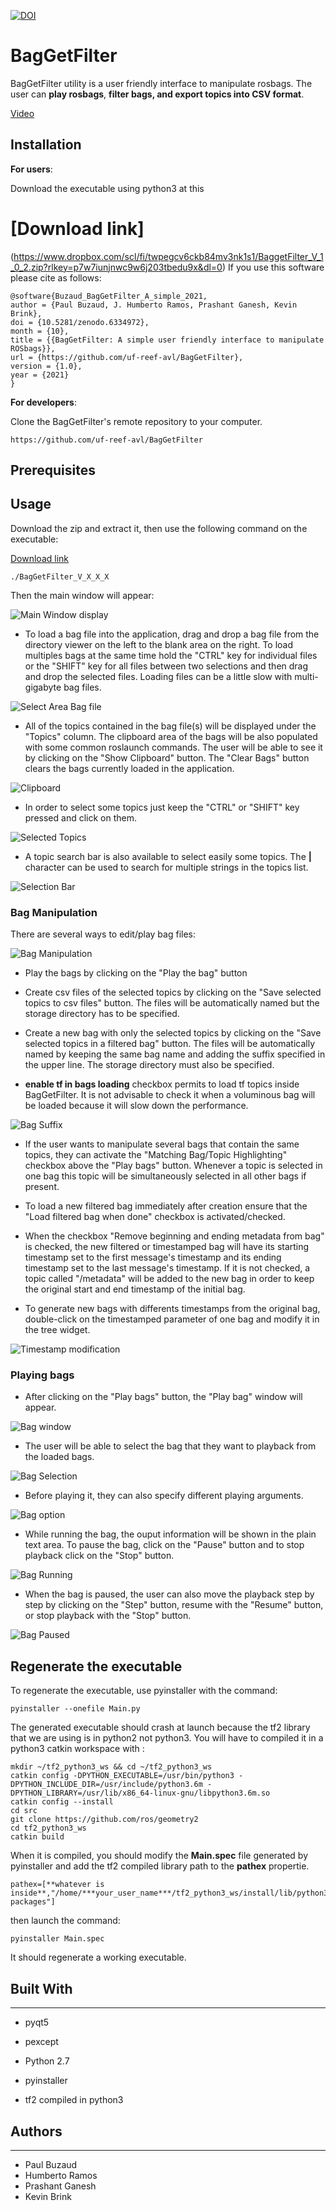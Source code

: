 [![DOI](https://zenodo.org/badge/373238734.svg)](https://zenodo.org/badge/latestdoi/373238734)

# BagGetFilter
BagGetFilter utility is a user friendly interface to manipulate rosbags. The user can **play rosbags**, **filter bags, and export topics into CSV format**.


[Video](https://www.youtube.com/watch?v=RqHxLjL6b3o)


## Installation

**For users**:



Download the executable using python3 at this <h1> [Download link]</h1>(https://www.dropbox.com/scl/fi/twpegcv6ckb84mv3nk1s1/BaggetFilter_V_1_0_2.zip?rlkey=p7w7iunjnwc9w6j203tbedu9x&dl=0)
If you use this software please cite as follows:
```
@software{Buzaud_BagGetFilter_A_simple_2021,
author = {Paul Buzaud, J. Humberto Ramos, Prashant Ganesh, Kevin Brink},
doi = {10.5281/zenodo.6334972},
month = {10},
title = {{BagGetFilter: A simple user friendly interface to manipulate ROSbags}},
url = {https://github.com/uf-reef-avl/BagGetFilter},
version = {1.0},
year = {2021}
}
```

**For developers**:

Clone the BagGetFilter's remote repository to your computer.

```
https://github.com/uf-reef-avl/BagGetFilter
```


## Prerequisites

## Usage


Download the zip and extract it, then use the following command on the executable:

[Download link]([https://drive.google.com/file/d/10PXrukzT1F9a9hIVJkHOXgl6tUQOg7VS/view?usp=sharing](https://www.dropbox.com/scl/fi/twpegcv6ckb84mv3nk1s1/BaggetFilter_V_1_0_2.zip?rlkey=p7w7iunjnwc9w6j203tbedu9x&dl=0))


```
./BagGetFilter_V_X_X_X
```

Then the main window will appear:


![Main Window display](./docs/imgs/Main_Window.png "Main Window")

 - To load a bag file into the application, drag and drop a bag file from the directory viewer on the left to the blank area on the right.  To load multiples bags at the same time hold the "CTRL" key for individual files or the "SHIFT" key for all files between two selections and then drag and drop the selected files.  Loading files can be a little slow with multi-gigabyte bag files.

![Select Area Bag file](./docs/imgs/Select_Bag_Area.png "Select Area Bag File")

 - All of the topics contained in the bag file(s) will be displayed under the "Topics" column. The clipboard area of the bags will be also populated with some common roslaunch commands. The user will be able to see it by clicking on the "Show Clipboard" button. The "Clear Bags" button clears the bags currently loaded in the application.

![Clipboard](./docs/imgs/Clipboard.png "Clipboard")

 - In order to select some topics just keep the "CTRL" or "SHIFT" key pressed and click on them.

![Selected Topics](./docs/imgs/Selected_Topics.png "Select Topics")

 - A topic search bar is also available to select easily some topics. The **|** character can be used to search for multiple strings in the topics list.

![Selection Bar](./docs/imgs/selection_bar.png "Selection bar")

### Bag Manipulation

There are several ways to edit/play bag files:

![Bag Manipulation](./docs/imgs/Bag_manipulation.png "Bag Manipulation")

 - Play the bags by clicking on the "Play the bag" button

 - Create csv files of the selected topics by clicking on the "Save selected topics to csv files" button. The files will be automatically named but the storage directory has to be specified.

 - Create a new bag with only the selected topics by clicking on the "Save selected topics in a filtered bag" button. The files will be automatically named by keeping the same bag name and adding the suffix specified in the upper line. The storage directory must also be specified.

 - **enable tf in bags loading** checkbox permits to load tf topics inside BagGetFilter. It is not advisable to check it when a voluminous bag will be loaded because it will slow down the performance. 
 
![Bag Suffix](./docs/imgs/Bag_suffix.png "Bag Suffix")

 - If the user wants to manipulate several bags that contain the same topics, they can activate the "Matching Bag/Topic Highlighting" checkbox above the "Play bags" button. Whenever a topic is selected in one bag this topic will be simultaneously selected in all other bags if present.

 - To load a new filtered bag immediately after creation ensure that the "Load filtered bag when done" checkbox is activated/checked.

 - When the checkbox "Remove beginning and ending metadata from bag" is checked, the new filtered or timestamped bag will have its starting timestamp set to the first message's timestamp and its ending timestamp set to the last message's timestamp. If it is not checked, a topic called "/metadata" will be added to the new bag in order to keep the original start and end timestamp of the initial bag.

 - To generate new bags with differents timestamps from the original bag, double-click on the timestamped parameter of one bag and modify it in the tree widget.

![Timestamp modification](./docs/imgs/timestamp_modification.png "Bag Suffix")


### Playing bags

 - After clicking on the "Play bags" button, the "Play bag" window will appear.

![Bag window](./docs/imgs/play_bags.png "Bag window")

 - The user will be able to select the bag that they want to playback from the loaded bags. 

![Bag Selection](./docs/imgs/play_bag_selection.png "Bag Selection")

 - Before playing it, they can also specify different playing arguments.

![Bag option](./docs/imgs/play_options.png "Bag Option")

 - While running the bag, the ouput information will be shown in the plain text area.  To pause the bag, click on the "Pause" button and to stop playback click on the "Stop" button.

![Bag Running](./docs/imgs/play_bag_running.png "Bag Running")

 - When the bag is paused, the user can also move the playback step by step by clicking on the "Step" button, resume with the "Resume" button, or stop playback with the "Stop" button.

![Bag Paused](./docs/imgs/play_bag_paused.png "Bag Paused")


## Regenerate the executable

To regenerate the executable, use pyinstaller with the command: 

	pyinstaller --onefile Main.py

The generated executable should crash at launch because the tf2 library that we are using is in python2 not python3. You will have to compiled it in a python3 catkin workspace with :

	mkdir ~/tf2_python3_ws && cd ~/tf2_python3_ws
	catkin config -DPYTHON_EXECUTABLE=/usr/bin/python3 -DPYTHON_INCLUDE_DIR=/usr/include/python3.6m -DPYTHON_LIBRARY=/usr/lib/x86_64-linux-gnu/libpython3.6m.so
	catkin config --install
	cd src 
	git clone https://github.com/ros/geometry2
	cd tf2_python3_ws
	catkin build

When it is compiled, you should modify the **Main.spec** file generated by pyinstaller and add the tf2 compiled library path to the **pathex** propertie.

	pathex=[**whatever is inside**,"/home/***your_user_name***/tf2_python3_ws/install/lib/python3/dist-packages"]

then launch the command:

	pyinstaller Main.spec

It should regenerate a working executable.

## Built With
--------------

 - pyqt5

 - pexcept

 - Python 2.7

 - pyinstaller

 - tf2 compiled in python3


## Authors
-----------

- Paul Buzaud
- Humberto Ramos
- Prashant Ganesh
- Kevin Brink


